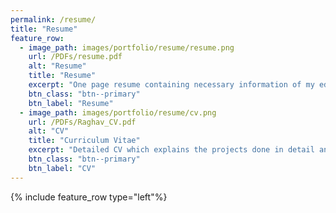 ```yaml
---
permalink: /resume/
title: "Resume"
feature_row:
  - image_path: images/portfolio/resume/resume.png
    url: /PDFs/resume.pdf
    alt: "Resume"
    title: "Resume"
    excerpt: "One page resume containing necessary information of my education, skills and projects."
    btn_class: "btn--primary"
    btn_label: "Resume"
  - image_path: images/portfolio/resume/cv.png 
    url: /PDFs/Raghav_CV.pdf
    alt: "CV"
    title: "Curriculum Vitae"
    excerpt: "Detailed CV which explains the projects done in detail and includes additional information."
    btn_class: "btn--primary"
    btn_label: "CV"
---
```

{% include feature_row type="left"%}